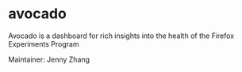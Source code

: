# avocado
Avocado is a dashboard for rich insights into the health of the Firefox Experiments Program

Maintainer: Jenny Zhang
